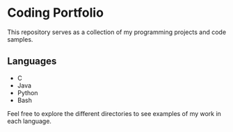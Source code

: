 # Coding Portfolio
This repository serves as a collection of my programming projects and code samples.

## Languages

- C
- Java
- Python
- Bash

Feel free to explore the different directories to see examples of my work in each language.
